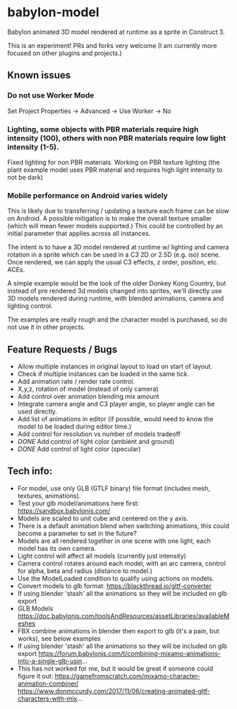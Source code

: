 # babylon-model
Babylon animated 3D model rendered at runtime as a sprite in Construct 3.

This is an experiment! PRs and forks very welcome (I am currently more focused on other plugins and projects.)

## Known issues

### Do not use Worker Mode
Set Project Properties -> Advanced -> Use Worker -> No
### Lighting, some objects with PBR materials require high intensity (100), others with non PBR materials require low light intensity (1-5). 
Fixed lighting for non PBR materials.
Working on PBR texture lighting (the plant example model uses PBR material and requires high light intensity to not be dark)
### Mobile performance on Android varies widely
This is likely due to transferring / updating a texture each frame can be slow on Android. A possible mitigation is to make the overall texture smaller (which will mean fewer models supported.) This could be controlled by an initial parameter that applies across all instances.

The intent is to have a 3D model rendered at runtime w/ lighting and camera rotation in a sprite which can be used in a C3 2D or 2.5D (e.g. iso) scene. Once rendered, we can apply the usual C3 effects, z order, position, etc. ACEs.

A simple example would be the look of the older Donkey Kong Country, but instead of pre rendered 3d models changed into sprites, we'll directly use 3D models rendered during runtime, with blended animations, camera and lighting control.

The examples are really rough and the character model is purchased, so do not use it in other projects.

## Feature Requests / Bugs

- Allow multiple instances in original layout to load on start of layout.
- Check if multiple instances can be loaded in the same tick.
- Add animation rate / render rate control.
- X,y,z, rotation of model (instead of only camera)
- Add control over animation blending mix amount
- Integrate camera angle and C3 player angle, so player angle can be used directly.
- Add list of animations in editor (if possible, would need to know the model to be loaded during editor time.)
- Add control for resolution vs number of models tradeoff
- *DONE* Add control of light color (ambient and ground)
- *DONE* Add control of light color (specular)

## Tech info:

- For model, use only GLB (GTLF binary) file format (includes mesh, textures, animations).
- Test your glb model/animations here first: https://sandbox.babylonjs.com/
- Models are scaled to unit cube and centered on the y axis.
- There is a default animation blend when switching animations, this could become a parameter to set in the future?
- Models are all rendered together in one scene with one light, each model has its own camera.
- Light control will affect all models (currently just intensity)
- Camera control rotates around each model, with an arc camera, control for alpha, beta and radius (distance to model.)
- Use the ModelLoaded condition to qualify using actions on models.
- Convert models to glb format:
https://blackthread.io/gltf-converter
- If using blender 'stash' all the animations so they will be included on glb export
- GLB Models
https://doc.babylonjs.com/toolsAndResources/assetLibraries/availableMeshes
- FBX combine animations in blender then export to glb (it's a pain, but works), see below examples
- If using blender 'stash' all the animations so they will be included on glb export
https://forum.babylonjs.com/t/combining-mixamo-animations-into-a-single-glb-usin...
- This has not worked for me, but it would be great if someone could figure it out: https://gamefromscratch.com/mixamo-character-animation-combiner/
https://www.donmccurdy.com/2017/11/06/creating-animated-gltf-characters-with-mix...
